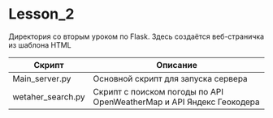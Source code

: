 # Lesson_2

Директория со вторым уроком по Flask.
Здесь создаётся веб-страничка из шаблона HTML

Скрипт | Описание
--------|--------
Main_server.py | Основной скрипт для запуска сервера
wetaher_search.py | Скрипт с поиском погоды по API OpenWeatherMap и API Яндекс Геокодера
